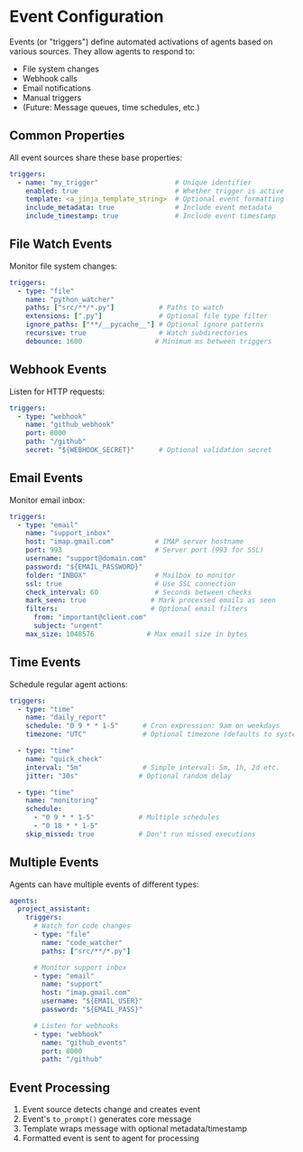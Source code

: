 # Event Configuration

Events (or "triggers") define automated activations of agents based on various sources. They allow agents to respond to:
- File system changes
- Webhook calls
- Email notifications
- Manual triggers
- (Future: Message queues, time schedules, etc.)


## Common Properties
All event sources share these base properties:

```yaml
triggers:
  - name: "my_trigger"                   # Unique identifier
    enabled: true                        # Whether trigger is active
    template: <a_jinja_template_string>  # Optional event formatting
    include_metadata: true               # Include event metadata
    include_timestamp: true              # Include event timestamp
```

## File Watch Events
Monitor file system changes:

```yaml
triggers:
  - type: "file"
    name: "python_watcher"
    paths: ["src/**/*.py"]           # Paths to watch
    extensions: [".py"]              # Optional file type filter
    ignore_paths: ["**/__pycache__"] # Optional ignore patterns
    recursive: true                  # Watch subdirectories
    debounce: 1600                  # Minimum ms between triggers
```

## Webhook Events
Listen for HTTP requests:

```yaml
triggers:
  - type: "webhook"
    name: "github_webhook"
    port: 8000
    path: "/github"
    secret: "${WEBHOOK_SECRET}"      # Optional validation secret
```

## Email Events
Monitor email inbox:

```yaml
triggers:
  - type: "email"
    name: "support_inbox"
    host: "imap.gmail.com"          # IMAP server hostname
    port: 993                       # Server port (993 for SSL)
    username: "support@domain.com"
    password: "${EMAIL_PASSWORD}"
    folder: "INBOX"                 # Mailbox to monitor
    ssl: true                       # Use SSL connection
    check_interval: 60              # Seconds between checks
    mark_seen: true                # Mark processed emails as seen
    filters:                       # Optional email filters
      from: "important@client.com"
      subject: "urgent"
    max_size: 1048576             # Max email size in bytes
```

## Time Events
Schedule regular agent actions:

```yaml
triggers:
  - type: "time"
    name: "daily_report"
    schedule: "0 9 * * 1-5"      # Cron expression: 9am on weekdays
    timezone: "UTC"              # Optional timezone (defaults to system)

  - type: "time"
    name: "quick_check"
    interval: "5m"               # Simple interval: 5m, 1h, 2d etc.
    jitter: "30s"               # Optional random delay

  - type: "time"
    name: "monitoring"
    schedule:
      - "0 9 * * 1-5"           # Multiple schedules
      - "0 18 * * 1-5"
    skip_missed: true           # Don't run missed executions
```


## Multiple Events
Agents can have multiple events of different types:

```yaml
agents:
  project_assistant:
    triggers:
      # Watch for code changes
      - type: "file"
        name: "code_watcher"
        paths: ["src/**/*.py"]

      # Monitor support inbox
      - type: "email"
        name: "support"
        host: "imap.gmail.com"
        username: "${EMAIL_USER}"
        password: "${EMAIL_PASS}"

      # Listen for webhooks
      - type: "webhook"
        name: "github_events"
        port: 8000
        path: "/github"
```

## Event Processing
1. Event source detects change and creates event
2. Event's `to_prompt()` generates core message
3. Template wraps message with optional metadata/timestamp
4. Formatted event is sent to agent for processing

